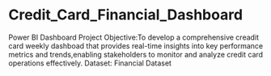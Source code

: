 # Credit_Card_Financial_Dashboard
Power BI Dashboard
Project Objective:To develop a comprehensive creadit card weekly dashboad that provides real-time insights into key performance metrics and trends,enabling stakeholders to monitor and analyze credit card operations effectively.
Dataset: Financial Dataset

